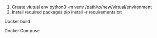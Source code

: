 1. Create viutual env
    python3 -m venv /path/to/new/virtual/environment
2. Install required packages
    pip install -r requirements.txt

Docker build


Docker Compose
